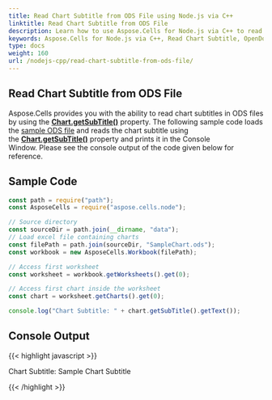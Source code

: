 ```yaml
---
title: Read Chart Subtitle from ODS File using Node.js via C++
linktitle: Read Chart Subtitle from ODS File
description: Learn how to use Aspose.Cells for Node.js via C++ to read the chart subtitle from an OpenDocument Spreadsheet (ODS) file. Our guide will demonstrate how to extract and access the subtitle of a chart for further analysis or display.
keywords: Aspose.Cells for Node.js via C++, Read Chart Subtitle, OpenDocument Spreadsheet, ODS File, Chart Extraction, Data Analysis.
type: docs
weight: 160
url: /nodejs-cpp/read-chart-subtitle-from-ods-file/
---
```


## **Read Chart Subtitle from ODS File**

Aspose.Cells provides you with the ability to read chart subtitles in ODS files by using the [**Chart.getSubTitle()**](https://reference.aspose.com/cells/nodejs-cpp/chart/#getSubTitle--) property. The following sample code loads the [sample ODS file](89620481.ods) and reads the chart subtitle using the [**Chart.getSubTitle()**](https://reference.aspose.com/cells/nodejs-cpp/chart/#getSubTitle--) property and prints it in the Console Window. Please see the console output of the code given below for reference.

## **Sample Code**

```javascript
const path = require("path");
const AsposeCells = require("aspose.cells.node");

// Source directory
const sourceDir = path.join(__dirname, "data");
// Load excel file containing charts
const filePath = path.join(sourceDir, "SampleChart.ods");
const workbook = new AsposeCells.Workbook(filePath);

// Access first worksheet
const worksheet = workbook.getWorksheets().get(0);

// Access first chart inside the worksheet
const chart = worksheet.getCharts().get(0);

console.log("Chart Subtitle: " + chart.getSubTitle().getText());
```

## **Console Output**

{{< highlight javascript >}}

Chart Subtitle: Sample Chart Subtitle

{{< /highlight >}}

